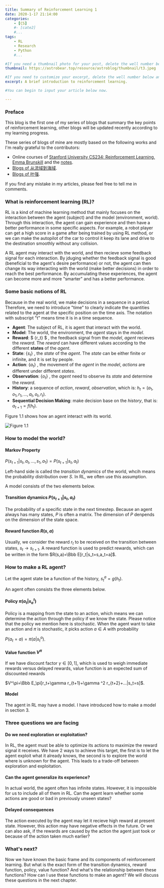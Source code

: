 ```yaml
---
title: Summary of Reinforcement Learning 1
date: 2020-1-17 21:14:00
categories: 
	- [CS]
	#- [cate2]
	#...
tags: 
	- RL
	- Research
	- Python
	#...

#If you need a thumbnail photo for your post, delete the well number below and finish the directory.
thumbnail: https://astrobear.top/resource/astroblog/thumbnail/t3.jpeg

#If you need to customize your excerpt, delete the well number below and input something. You can also input <!-- more --> in your article to divide the excerpt and other contents.
excerpt: A brief introduction to reinforcement learning.

#You can begin to input your article below now.

---
```


### Preface

This blog is the first one of my series of blogs that summary the key points of reinforcement learning, other blogs will be updated recently according to my learning progress. 

These series of blogs of mine are mostly based on the following works and I'm really grateful to the contributors: 

- Online courses of [Stanford University CS234: Reinforcement Learning, Emma Brunskill](https://www.youtube.com/watch?v=FgzM3zpZ55o&list=PLoROMvodv4rOSOPzutgyCTapiGlY2Nd8u) and the [notes](https://drive.google.com/drive/folders/1tDME7YQWuipE7WVi0QHFoLhMOvAQdWIn).
- [Blogs of 从流域到海域](https://blog.csdn.net/solo95/category_9298323.html).
- [Blogs of 叶强](https://zhuanlan.zhihu.com/reinforce).

If you find any mistake in my articles, please feel free to tell me in comments.

### What is reinforcement learning (RL)?

RL is a kind of machine learning method that mainly focuses on the interaction between the agent (subject) and the model (environment, world). Through this interaction, the agent can gain experience and then have a better performance in some specific aspects. For example, a robot player can get a high score in a game after being trained by using RL method, or we can make the autopilot of the car to control it keep its lane and drive to the destination smoothly without any collision.

A RL agent may interact with the world, and then recieve some feedback signal for each interaction. By jduging whether the feedback signal is good (beneficial to the agent's desire performance) or not, the agent can then change its way interacting with the world (make better decisions) in order to reach the best performance. By accumulating these experiences, the agent can become more and more "smarter" and has a better performance.

### Some basic notions of RL

Because in the real world, we make decisions in a sequence in a period. Therefore, we need to introduce "time" to clearly indicate the quantities related to the agent at the specific position on the time axis. The notation with subscript "t" means time it is in a time sequence. 

- **Agent**: The subject of RL, it is agent that interact with the world.
- **Model**: The world, the environment, the *agent* stays in the *model*.
- **Reward**: $ \{r_t\} $ , the feedback signal from the *model*, *agent* recieves the *reward*. The *reward* can have different values according to the different **states** of the *agent*.
- **State**: $\{s_t\}$ , the *state* of the *agent*. The *state* can be either finite or infinite, and it is set by people.
- **Action**: $\{a_t\}$ , the movement of the *agent* in the *model*, *actions* are different under different *states*.
- **Observation**: $\{o_t\}$ , the *agent* need to observe its *state* and determine the *reward*.
- **History**: a sequence of *action*, *reward*, *observation*, which is: $h_t=(a_1,o_1,r_1,...,a_t,o_t,r_t)$.
- **Sequential Decision Making**: make decision base on the *history*, that is: $a_{t+1}=f(h_t)$.

Figure 1.1 shows how an agent interact with its world.

![Figure 1.1](https://astrobear.top/resource/astroblog/content/rl1.1.jpeg)

### How to model the world?

#### Markov Property

$P(s_{t+1}|s_t,a_t,...,s_1,a_1)=P(s_{t+1}|s_t,a_t)$

Left-hand side is called the *transition dynamics* of the world, whcih means the probability distribution over $S$. In RL, we often use this assumption. 

A model consists of the two elements below. 

#### Transition dynamics $P(s_{t+1}|s_t,a_t)$

The probability of a specific state in the next timestep. Because an agent always has many states, $P$ is often a matrix. The dimension of $P$ denpends on the dimension of the state space. 

#### Reward function $R(s,a)$

Usually, we consider the reward $r_t$ to be received on the transition between states, $s_t\rightarrow{s_{t+1}}$. A reward function is used to predict rewards, which can be written in the form $R(s,a)=\Bbb E[r_t|s_t=s,a_t=a]$.

### How to make a RL agent?

Let the agent state be a function of the history, $s_t^a=g(h_t)$.

An agent often consists the three elements below.

#### Policy $\pi(a_t|s_a^t)$

Policy is a mapping from the state to an action, which means we can determine the action through the policy if we know the state. Please notice that the policy we mention here is stochastic.  When the agent want to take an action and $\pi$ is stochastic, it picks action $a\in A$ with probability

$P(a_t=a)=\pi(a|s_t^a)$.

#### Value function $V^\pi$

If we have discount factor $\gamma\in [0,1]$, which is used to weigh immediate rewards versus delayed rewards, value function is an expected sum of discounted rewards

$V^\pi=\Bbb E_\pi[r_t+\gamma r_{t+1}+\gamma ^2 r_{t+2}+...|s_t=s]$.

#### Model

The agent in RL may have a model. I have introduced how to make a model in section 3.

### Three questions we are facing

#### Do we need exploration or exploitation?

In RL, the agent must be able to optimize its actions to maximize the reward signal it receives. We have 2 ways to achieve this target, the first is to let the agent exploit what it already knows, the second is to explore the world where is unknown for the agent. This leads to a trade-off between exploration and exploitation.

#### Can the agent generalize its experience?

In actual world, the agent often has infinite states. However, it is impossible for us to include all of them in RL. Can the agent learn whether some actions are good or bad in previously unseen states?

#### Delayed consequences

The action executed by the agent may let it recieve high reward at present state. However, this action may have negative effects in the future. Or we can also ask, if the rewards are caused by the action the agent just took or because of the action taken much earlier?

### What's next?

Now we have known the basic frame and its components of reinforcement learning. But what is the exact form of the transition dynamics, reward function, policy, value function? And what's the relationship between these functions? How can I use these functions to make an agent? We will discuss these questions in the next chapter.